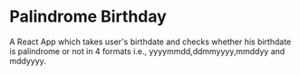 # Palindrome Birthday
A React App which takes user's birthdate and checks whether his birthdate is palindrome or not in 4 formats i.e., yyyymmdd,ddmmyyyy,mmddyy and mddyyyy.
